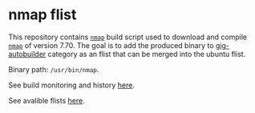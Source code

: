 # nmap flist

This repository contains [`nmap`](https://nmap.org/) build script used to download and compile [`nmap`](https://nmap.org/) of version 7.70.
The goal is to add the produced binary to [gig-autobuilder](https://hub.gig.tech/gig-autobuilder/) category as an flist that can be merged into the ubuntu flist.

Binary path: `/usr/bin/nmap`.

See build monitoring and history [here](https://build.gig.tech/).

See avalible flists [here](https://hub.gig.tech/gig-autobuilder/).